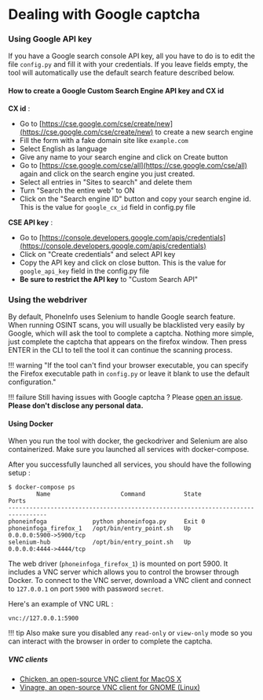 # Dealing with Google captcha

### Using Google API key

If you have a Google search console API key, all you have to do is to edit the file `config.py` and fill it with your credentials. If you leave fields empty, the tool will automatically use the default search feature described below.

#### How to create a Google Custom Search Engine API key and CX id

**CX id** : 

- Go to [https://cse.google.com/cse/create/new](https://cse.google.com/cse/create/new) to create a new search engine
- Fill the form with a fake domain site like `example.com`
- Select English as language
- Give any name to your search engine and click on Create button
- Go to [https://cse.google.com/cse/all](https://cse.google.com/cse/all) again and click on the search engine you just created.
- Select all entries in "Sites to search" and delete them
- Turn "Search the entire web" to ON
- Click on the "Search engine ID" button and copy your search engine id. This is the value for `google_cx_id` field in config.py file

**CSE API key** :

- Go to [https://console.developers.google.com/apis/credentials](https://console.developers.google.com/apis/credentials)
- Click on "Create credentials" and select API key
- Copy the API key and click on close button. This is the value for `google_api_key` field in the config.py file
- **Be sure to restrict the API key** to "Custom Search API"

### Using the webdriver

By default, PhoneInfo uses Selenium to handle Google search feature. When running OSINT scans, you will usually be blacklisted very easily by Google, which will ask the tool to complete a captcha. Nothing more simple, just complete the captcha that appears on the firefox window. Then press ENTER in the CLI to tell the tool it can continue the scanning process.

!!! warning "If the tool can't find your browser executable, you can specify the Firefox executable path in `config.py` or leave it blank to use the default configuration."

!!! failure
        Still having issues with Google captcha ? Please [open an issue](https://github.com/sundowndev/PhoneInfoga/issues). **Please don't disclose any personal data.**

#### Using Docker

When you run the tool with docker, the geckodriver and Selenium are also containerized. Make sure you launched all services with docker-compose.

After you successfully launched all services, you should have the following setup :

```
$ docker-compose ps
        Name                    Command           State            Ports         
---------------------------------------------------------------------------------
phoneinfoga             python phoneinfoga.py     Exit 0                         
phoneinfoga_firefox_1   /opt/bin/entry_point.sh   Up       0.0.0.0:5900->5900/tcp
selenium-hub            /opt/bin/entry_point.sh   Up       0.0.0.0:4444->4444/tcp
```

The web driver (`phoneinfoga_firefox_1`) is mounted on port 5900. It includes a VNC server which allows you to control the browser through Docker. To connect to the VNC server, download a VNC client and connect to `127.0.0.1` on port `5900` with password `secret`.

Here's an example of VNC URL :

```
vnc://127.0.0.1:5900
```

!!! tip
        Also make sure you disabled any `read-only` or `view-only` mode so you can interact with the browser in order to complete the captcha.

##### VNC clients

- [Chicken, an open-source VNC client for MacOS X](https://sourceforge.net/projects/chicken/)
- [Vinagre, an open-source VNC client for GNOME (Linux)](https://github.com/GNOME/vinagre)
